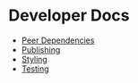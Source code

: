 # Developer Docs

* [Peer Dependencies](./peer-dependencies.md)
* [Publishing](./publishing.md)
* [Styling](./styling.md)
* [Testing](./testing.md)

